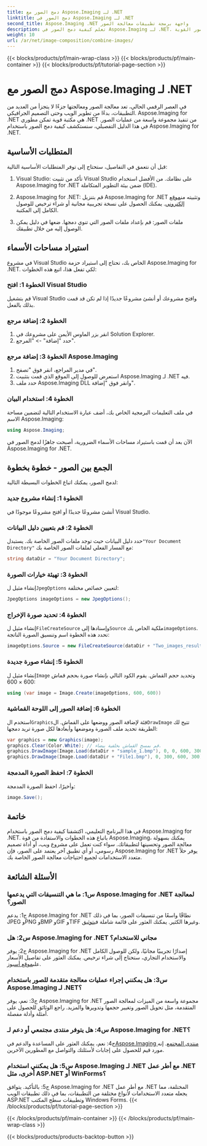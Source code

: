 ```yaml
---
title: دمج الصور مع Aspose.Imaging لـ .NET
linktitle: دمج الصور في Aspose.Imaging لـ .NET
second_title: Aspose.Imaging .NET واجهة برمجة تطبيقات معالجة الصور
description: تعلم كيفية دمج الصور في Aspose.Imaging لـ .NET. دليل خطوة بخطوة لمعالجة الصور القوية.
weight: 10
url: /ar/net/image-composition/combine-images/
---
```


{{< blocks/products/pf/main-wrap-class >}}
{{< blocks/products/pf/main-container >}}
{{< blocks/products/pf/tutorial-page-section >}}

# دمج الصور مع Aspose.Imaging لـ .NET

في العصر الرقمي الحالي، تعد معالجة الصور ومعالجتها جزءًا لا يتجزأ من العديد من التطبيقات، بدءًا من تطوير الويب وحتى التصميم الجرافيكي. Aspose.Imaging for .NET هي مكتبة قوية تمكن مطوري .NET من تنفيذ مجموعة واسعة من عمليات الصور. في هذا الدليل التفصيلي، سنستكشف كيفية دمج الصور باستخدام Aspose.Imaging for .NET. 

## المتطلبات الأساسية

قبل أن نتعمق في التفاصيل، ستحتاج إلى توفر المتطلبات الأساسية التالية:

1. Visual Studio: تأكد من تثبيت Visual Studio على نظامك. من الأفضل استخدام Aspose.Imaging for .NET ضمن بيئة التطوير المتكاملة (IDE).

2.  Aspose.Imaging for .NET: قم بتنزيل Aspose.Imaging for .NET وتثبيته من[موقع إلكتروني](https://releases.aspose.com/imaging/net/). يمكنك الحصول على نسخة تجريبية مجانية أو شراء ترخيص للوصول الكامل إلى المكتبة.

3. ملفات الصور: قم بإعداد ملفات الصور التي تنوي دمجها. ضعها في دليل يمكن الوصول إليه من خلال تطبيقك.

## استيراد مساحات الأسماء

في مشروع Visual Studio الخاص بك، تحتاج إلى استيراد حزمة Aspose.Imaging for .NET. لكي تفعل هذا، اتبع هذه الخطوات:

### الخطوة 1: افتح Visual Studio

قم بتشغيل Visual Studio وافتح مشروعك أو أنشئ مشروعًا جديدًا إذا لم تكن قد قمت بذلك بالفعل.

### الخطوة 2: إضافة مرجع

1. انقر بزر الماوس الأيمن على مشروعك في Solution Explorer.
2. حدد "إضافة" -> "المرجع".

### الخطوة 3: إضافة مرجع Aspose.Imaging

1. في مدير المراجع، انقر فوق "تصفح".
2. استعرض للوصول إلى الموقع الذي قمت بتثبيت Aspose.Imaging لـ .NET فيه.
3. حدد ملف Aspose.Imaging DLL وانقر فوق "إضافة".

### الخطوة 4: استخدام البيان

في ملف التعليمات البرمجية الخاص بك، أضف عبارة الاستخدام التالية لتضمين مساحة الاسم Aspose.Imaging:

```csharp
using Aspose.Imaging;
```

الآن بعد أن قمت باستيراد مساحات الأسماء الضرورية، أصبحت جاهزًا لدمج الصور في Aspose.Imaging for .NET.

## الجمع بين الصور - خطوة بخطوة

لدمج الصور، يمكنك اتباع الخطوات البسيطة التالية:

### الخطوة 1: إنشاء مشروع جديد

أنشئ مشروعًا جديدًا أو افتح مشروعًا موجودًا في Visual Studio.

### الخطوة 2: قم بتعيين دليل البيانات

 حدد دليل البيانات حيث توجد ملفات الصور الخاصة بك. يستبدل`"Your Document Directory"` مع المسار الفعلي لملفات الصور الخاصة بك:

```csharp
string dataDir = "Your Document Directory";
```

### الخطوة 3: تهيئة خيارات الصورة

 إنشاء مثيل ل`JpegOptions` لتعيين خصائص مختلفة:

```csharp
JpegOptions imageOptions = new JpegOptions();
```

### الخطوة 4: تحديد صورة الإخراج

 إنشاء مثيل ل`FileCreateSource` وإسنادها إلى`Source` ملكية الخاص بك`imageOptions`. تحدد هذه الخطوة اسم وتنسيق الصورة الناتجة:

```csharp
imageOptions.Source = new FileCreateSource(dataDir + "Two_images_result_out.bmp", false);
```

### الخطوة 5: إنشاء صورة جديدة

 إنشاء مثيل ل`Image` وتحديد حجم القماش. يقوم الكود التالي بإنشاء صورة بحجم قماش 600 × 600:

```csharp
using (var image = Image.Create(imageOptions, 600, 600))
```

### الخطوة 6: إضافة الصور إلى اللوحة القماشية

 استخدم ال`Graphics`فئة لإضافة الصور ووضعها على القماش. ال`DrawImage` تتيح لك الطريقة تحديد ملف الصورة وموضعها وأبعادها لكل صورة تريد دمجها:

```csharp
var graphics = new Graphics(image);
graphics.Clear(Color.White); // قم بمسح القماش بخلفية بيضاء.
graphics.DrawImage(Image.Load(dataDir + "sample_1.bmp"), 0, 0, 600, 300); // الصورة الأولى.
graphics.DrawImage(Image.Load(dataDir + "File1.bmp"), 0, 300, 600, 300);    // الصورة الثانية.
```

### الخطوة 7: احفظ الصورة المدمجة

وأخيرًا، احفظ الصورة المدمجة:

```csharp
image.Save();
```

## خاتمة

في هذا البرنامج التعليمي، اكتشفنا كيفية دمج الصور باستخدام Aspose.Imaging for .NET. باتباع هذه الخطوات والاستفادة من قوة Aspose.Imaging، يمكنك بسهولة معالجة الصور وتحسينها لتطبيقاتك. سواء كنت تعمل على مشروع ويب، أو أداة تصميم رسومي، أو أي تطبيق آخر يعتمد على الصور، فإن Aspose.Imaging for .NET يوفر حلاً متعدد الاستخدامات لجميع احتياجات معالجة الصور الخاصة بك.

## الأسئلة الشائعة

### س1: ما هي التنسيقات التي يدعمها Aspose.Imaging for .NET لمعالجة الصور؟

 ج1: يدعم Aspose.Imaging for .NET نطاقًا واسعًا من تنسيقات الصور، بما في ذلك JPEG وPNG وBMP وGIF وTIFF وغيرها الكثير. يمكنك العثور على قائمة شاملة في[توثيق](https://reference.aspose.com/imaging/net/).

### س2: هل Aspose.Imaging for .NET مجاني للاستخدام؟

 ج2: يوفر Aspose.Imaging for .NET إصدارًا تجريبيًا مجانيًا، ولكن للوصول الكامل والاستخدام التجاري، ستحتاج إلى شراء ترخيص. يمكنك العثور على تفاصيل الأسعار على[موقع أسبوز](https://purchase.aspose.com/buy).

### س3: هل يمكنني إجراء عمليات معالجة متقدمة للصور باستخدام Aspose.Imaging لـ .NET؟

ج3: نعم، يوفر Aspose.Imaging for .NET مجموعة واسعة من الميزات لمعالجة الصور المتقدمة، مثل تحويل الصور وتغيير حجمها وتدويرها والمزيد. راجع الوثائق للحصول على أمثلة وأدلة مفصلة.

### س4: هل يتوفر منتدى مجتمعي أو دعم لـ Aspose.Imaging for .NET؟

 ج4: نعم، يمكنك العثور على المساعدة والدعم في[Aspose.Imaging منتدى المجتمع](https://forum.aspose.com/). إنه مورد قيم للحصول على إجابات لأسئلتك والتواصل مع المطورين الآخرين.

### س5: هل يمكنني استخدام Aspose.Imaging لـ .NET مع أطر عمل .NET أخرى، مثل ASP.NET أو WinForms؟

ج5: بالتأكيد. يتوافق Aspose.Imaging for .NET مع أطر عمل .NET المختلفة، مما يجعله متعدد الاستخدامات لأنواع مختلفة من التطبيقات، بما في ذلك تطبيقات الويب ASP.NET وتطبيقات سطح المكتب Windows Forms.
{{< /blocks/products/pf/tutorial-page-section >}}

{{< /blocks/products/pf/main-container >}}
{{< /blocks/products/pf/main-wrap-class >}}

{{< blocks/products/products-backtop-button >}}
